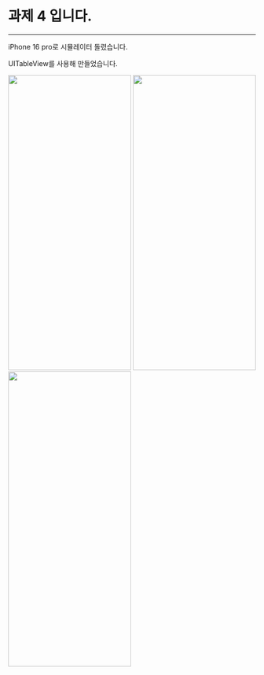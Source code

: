 # 과제 4 입니다.
--- 

iPhone 16 pro로 시뮬레이터 돌렸습니다. 

UITableView를 사용해 만들었습니다. 

<img src="https://github.com/user-attachments/assets/60465fd9-6d5e-40bd-955c-50a3a9b64f0e" width="250" height="600">
<img src="https://github.com/user-attachments/assets/4242eed2-5bf0-4eb1-80f7-8e899dd74219" width="250" height="600">
<img src="https://github.com/user-attachments/assets/93bfb4e2-c069-4c15-be9e-1ae762982ddf" width="250" height="600">

